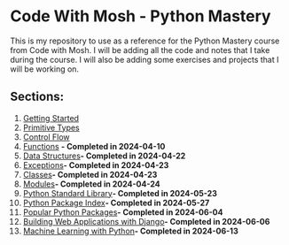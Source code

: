 # Code With Mosh - Python Mastery
This is my repository to use as a reference for the Python Mastery course from Code with Mosh. I will be adding all the code and notes that I take during the course. I will also be adding some exercises and projects that I will be working on.

## Sections:
1. [Getting Started](https://github.com/joaomadeira1208/PythonCourses/tree/main/Python_Mastery/1.Getting_Started "Getting Started")
2. [Primitive Types](https://github.com/joaomadeira1208/PythonCourses/tree/main/Python_Mastery/2.Primitive_Types "Getting Started")
3. [Control Flow](https://github.com/joaomadeira1208/PythonCourses/tree/main/Python_Mastery/3.Control_Flow "Primitive Types")
4. [Functions](https://github.com/joaomadeira1208/PythonCourses/tree/main/Python_Mastery/4.Functions) **- Completed in 2024-04-10**
5. [Data Structures](https://github.com/joaomadeira1208/PythonCourses/tree/main/Python_Mastery/5.Data_Structures "Data Structures")**- Completed in 2024-04-22**
6. [Exceptions](https://github.com/joaomadeira1208/PythonCourses/tree/main/Python_Mastery/6.Exceptions "Exceptions")**- Completed in 2024-04-23**
7. [Classes](https://github.com/joaomadeira1208/PythonCourses/tree/main/Python_Mastery/7.Classes "Classes")**- Completed in 2024-04-23**
8. [Modules](https://github.com/joaomadeira1208/PythonCourses/tree/main/Python_Mastery/8.Modules "Modules")**- Completed in 2024-04-24**
9. [Python Standard Library](https://github.com/joaomadeira1208/PythonCourses/tree/main/Python_Mastery/9.Python_Std_Lib "Python Standard Library")**- Completed in 2024-05-23**
10. [Python Package Index](https://github.com/joaomadeira1208/PythonCourses/tree/main/Python_Mastery/10.Py_Package_Index "Python Package Index")**- Completed in 2024-05-27**
11. [Popular Python Packages](https://github.com/joaomadeira1208/PythonCourses/tree/main/Python_Mastery/11.Popular_Packages "Popular Python Packages")**- Completed in 2024-06-04**
12. [Building Web Applications with Django](https://github.com/joaomadeira1208/PythonCourses/tree/main/Python_Mastery/12.Django "Building Web Applications with Django")**- Completed in 2024-06-06**
13. [Machine Learning with Python](https://github.com/joaomadeira1208/PythonCourses/tree/main/Python_Mastery/13.Machine_Learning "Machine Learning with Python")**- Completed in 2024-06-13**